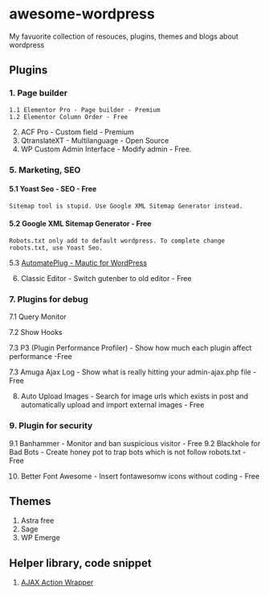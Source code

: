 # awesome-wordpress
My favuorite collection of resouces, plugins, themes and blogs about wordpress

## Plugins
### 1. Page builder
    1.1 Elementor Pro - Page builder - Premium
    1.2 Elementor Column Order - Free
2. ACF Pro - Custom field - Premium
3. QtranslateXT - Multilanguage - Open Source
4. WP Custom Admin Interface - Modify admin - Free.
### 5. Marketing, SEO
#### 5.1 Yoast Seo - SEO - Free
    Sitemap tool is stupid. Use Google XML Sitemap Generator instead.
#### 5.2 Google XML Sitemap Generator - Free
    Robots.txt only add to default wordpress. To complete change robots.txt, use Yoast Seo.

5.3 [AutomatePlug - Mautic for WordPress](https://github.com/brainstormforce/automate-mautic#:~:text=Description,and%20actions%20for%20each%20rule.)

6. Classic Editor - Switch gutenber to old editor - Free

### 7. Plugins for debug
 7.1 Query Monitor
 
 7.2 Show Hooks 
 
 7.3 P3 (Plugin Performance Profiler) - Show how much each plugin affect performance -Free 
 
 7.3 Amuga Ajax Log - Show what is really hitting your admin-ajax.php file - Free

8. Auto Upload Images - Search for image urls which exists in post and automatically upload and import external images - Free

### 9. Plugin for security
9.1 Banhammer - Monitor and ban suspicious visitor - Free
9.2 Blackhole for Bad Bots - Create honey pot to trap bots which is not follow robots.txt - Free

10. Better Font Awesome - Insert fontawesomw icons without coding - Free



## Themes
1. Astra free
2. Sage
3. WP Emerge

## Helper library, code snippet
1. [AJAX Action Wrapper](https://github.com/YahnisElsts/ajax-wrapper)
